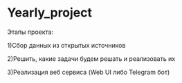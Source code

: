 # Yearly_project

 Этапы проекта:
 
 1)Сбор данных из открытых источников
 
 2)Решить, какие задачи будем решать и реализовать их
 
 3)Реализация веб сервиса (Web UI либо Telegram бот)

